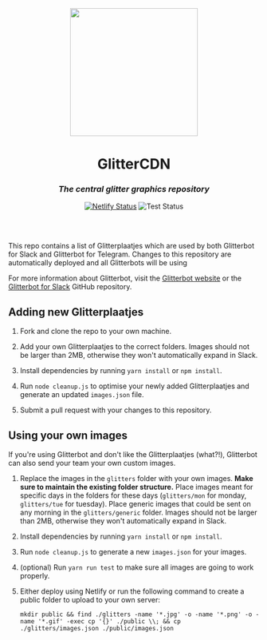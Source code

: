 <div align="center">
<img src="https://glitterbot.dekoolecentrale.nl/logo.png" width="256px">

# GlitterCDN

### _The central glitter graphics repository_

[![Netlify Status](https://api.netlify.com/api/v1/badges/842f183e-b2bd-4ccf-bb1e-3335282ae92e/deploy-status)](https://app.netlify.com/sites/glittercdn/deploys)
![Test Status](https://github.com/koole/glittercdn/workflows/Tests/badge.svg)

<br>
<br>
</div>

This repo contains a list of Glitterplaatjes which are used by both Glitterbot for Slack and Glitterbot for Telegram. Changes to this repository are automatically deployed and all Glitterbots will be using 

For more information about Glitterbot, visit the [Glitterbot website](https://glitterbot.dekoolecentrale.nl/) or the [Glitterbot for Slack](https://github.com/koole/glitterbot) GitHub repository.

## Adding new Glitterplaatjes

1. Fork and clone the repo to your own machine.

2. Add your own Glitterplaatjes to the correct folders. Images should not be larger than 2MB, otherwise they won't automatically expand in Slack.

3. Install dependencies by running `yarn install` or `npm install`.

4. Run `node cleanup.js` to optimise your newly added Glitterplaatjes and generate an updated `images.json` file.

5. Submit a pull request with your changes to this repository.

## Using your own images

If you're using Glitterbot and don't like the Glitterplaatjes (what?!), Glitterbot can also send your team your own custom images. 

1. Replace the images in the `glitters` folder with your own images.
  **Make sure to maintain the existing folder structure.** Place images meant for specific days in the folders for these days (`glitters/mon` for monday, `glitters/tue` for tuesday). Place generic images that could be sent on any morning in the `glitters/generic` folder. Images should not be larger than 2MB, otherwise they won't automatically expand in Slack.

2. Install dependencies by running `yarn install` or `npm install`.

3. Run `node cleanup.js` to generate a new `images.json` for your images.

4. (optional) Run `yarn run test` to make sure all images are going to work properly.

5. Either deploy using Netlify or run the following command to create a public folder to upload to your own server:

   ```
   mkdir public && find ./glitters -name '*.jpg' -o -name '*.png' -o -name '*.gif' -exec cp '{}' ./public \\; && cp    ./glitters/images.json ./public/images.json
   ```
